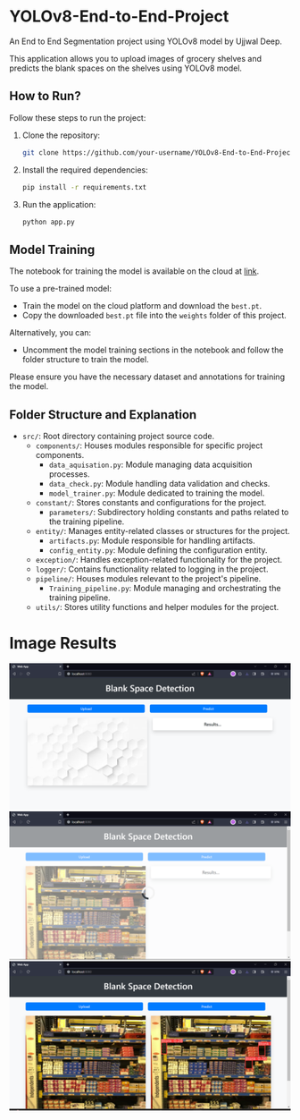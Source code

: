# YOLOv8-End-to-End-Project

An End to End Segmentation project using YOLOv8 model by Ujjwal Deep.

This application allows you to upload images of grocery shelves and predicts the blank spaces on the shelves using YOLOv8 model.

## How to Run?

Follow these steps to run the project:

1. Clone the repository:
    ```bash
    git clone https://github.com/your-username/YOLOv8-End-to-End-Project.git
    ```

2. Install the required dependencies:
    ```bash
    pip install -r requirements.txt
    ```

3. Run the application:
    ```bash
    python app.py
    ```

## Model Training

The notebook for training the model is available on the cloud at [link](https://github.com/UjjwalDeepXCIX/Machine-Learning/blob/65401e2ba941bc51f350ac986bc4adabd3c3fd94/blank_Space_Detection_YOLOv8.ipynb).

To use a pre-trained model:
- Train the model on the cloud platform and download the `best.pt`.
- Copy the downloaded `best.pt` file into the `weights` folder of this project.

Alternatively, you can:
- Uncomment the model training sections in the notebook and follow the folder structure to train the model.

Please ensure you have the necessary dataset and annotations for training the model.

## Folder Structure and Explanation

- `src/`: Root directory containing project source code.
  - `components/`: Houses modules responsible for specific project components.
    - `data_aquisation.py`: Module managing data acquisition processes.
    - `data_check.py`: Module handling data validation and checks.
    - `model_trainer.py`: Module dedicated to training the model.
  - `constant/`: Stores constants and configurations for the project.
    - `parameters/`: Subdirectory holding constants and paths related to the training pipeline.
  - `entity/`: Manages entity-related classes or structures for the project.
    - `artifacts.py`: Module responsible for handling artifacts.
    - `config_entity.py`: Module defining the configuration entity.
  - `exception/`: Handles exception-related functionality for the project.
  - `logger/`: Contains functionality related to logging in the project.
  - `pipeline/`: Houses modules relevant to the project's pipeline.
    - `Training_pipeline.py`: Module managing and orchestrating the training pipeline.
  - `utils/`: Stores utility functions and helper modules for the project.


# Image Results
 
<p align="center">
  <img src="Data\WebAppPreviewSS\Screenshot1 (1).png" width="800" title="landing Screen">


  <img src="Data\WebAppPreviewSS\Screenshot1 (2).png" width="800" title="Predicting">


  <img src="Data\WebAppPreviewSS\Screenshot1 (3).png" width="800" title="Results">
  
</p>


